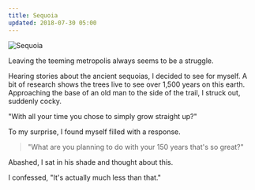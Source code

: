 ```yaml
---
title: Sequoia
updated: 2018-07-30 05:00
---
```


![Sequoia](../../assets/img/sequoia.jpg)

Leaving the teeming metropolis always seems to be a struggle.

Hearing stories about the ancient sequoias, I decided to see for myself. A bit of research shows the trees live to see over 1,500 years on this earth. Approaching the base of an old man to the side of the trail, I struck out, suddenly cocky.

"With all your time you chose to simply grow straight up?"

To my surprise, I found myself filled with a response.

> "What are you planning to do with your 150 years that's so great?"

Abashed, I sat in his shade and thought about this.

I confessed, "It's actually much less than that." 
